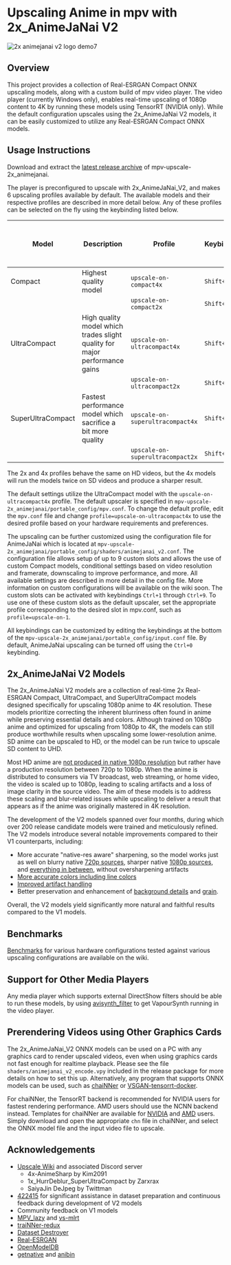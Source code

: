 # Upscaling Anime in mpv with 2x_AnimeJaNai V2

![2x animejanai v2 logo demo7](https://github.com/the-database/mpv-upscale-2x_animejanai/assets/25811902/7f293066-ece0-4c4b-b12c-a49cb95680b7)

## Overview
This project provides a collection of Real-ESRGAN Compact ONNX upscaling models, along with a custom build of mpv video player. The video player (currently Windows only), enables real-time upscaling of 1080p content to 4K by running these models using TensorRT (NVIDIA only). While the default configuration upscales using the 2x_AnimeJaNai V2 models, it can be easily customized to utilize any Real-ESRGAN Compact ONNX models.

## Usage Instructions
Download and extract the [latest release archive](https://github.com/the-database/mpv-upscale-2x_animejanai/releases) of mpv-upscale-2x_animejanai. 

The player is preconfigured to upscale with 2x_AnimeJaNai_V2, and makes 6 upscaling profiles available by default. The available models and their respective profiles are described in more detail below. Any of these profiles can be selected on the fly using the keybinding listed below. 

|Model | Description | Profile | Keybinding | Minimum recommended GPU for upscaling 1080p to 4k |
|-|-|-|-|-|
|Compact | Highest quality model | `upscale-on-compact4x`| `Shift+1` | RTX 4090|
|||`upscale-on-compact2x`|`Shift+4`||
|UltraCompact | High quality model which trades slight quality for major performance gains | `upscale-on-ultracompact4x` | `Shift+2` | RTX 3080|
|||`upscale-on-ultracompact2x`|`Shift+5`||
|SuperUltraCompact | Fastest performance model which sacrifice a bit more quality | `upscale-on-superultracompact4x` | `Shift+3` | RTX 3060?|
|||`upscale-on-superultracompact2x`|`Shift+6`||

The 2x and 4x profiles behave the same on HD videos, but the 4x models will run the models twice on SD videos and produce a sharper result. 

The default settings utilize the UltraCompact model with the `upscale-on-ultracompact4x` profile. The default upscaler is specified in `mpv-upscale-2x_animejanai/portable_config/mpv.conf`. 
To change the default profile, edit the `mpv.conf` file and change `profile=upscale-on-ultracompact4x` to use the desired profile based on your hardware requirements and preferences. 

The upscaling can be further customized using the configuration file for AnimeJaNai which is located at `mpv-upscale-2x_animejanai/portable_config/shaders/animejanai_v2.conf`. The configuration file allows setup of up to 9 custom slots and allows the use of custom Compact models, conditional settings based on video resolution and framerate, downscaling to improve performance, and more. All available settings are described in more detail in the config file. More information on custom configurations will be available on the wiki soon. The custom slots can be activated with keybindings `Ctrl+1` through `Ctrl+9`. To use one of these custom slots as the default upscaler, set the appropriate profile corresponding to the desired slot in mpv.conf, such as `profile=upscale-on-1`.

All keybindings can be customized by editing the keybindings at the bottom of the `mpv-upscale-2x_animejanai/portable_config/input.conf` file. By default, AnimeJaNai upscaling can be turned off using the `Ctrl+0` keybinding. 

## 2x_AnimeJaNai V2 Models
The 2x_AnimeJaNai V2 models are a collection of real-time 2x Real-ESRGAN Compact, UltraCompact, and SuperUltraCompact models designed specifically for upscaling 1080p anime to 4K resolution. These models prioritize correcting the inherent blurriness often found in anime while preserving essential details and colors. Although trained on 1080p anime and optimized for upscaling from 1080p to 4K, the models can still produce worthwhile results when upscaling some lower-resolution anime. SD anime can be upscaled to HD, or the model can be run twice to upscale SD content to UHD.

Most HD anime are [not produced in native 1080p resolution](https://guide.encode.moe/encoding/descaling.html) but rather have a production resolution between 720p to 1080p. When the anime is distributed to consumers via TV broadcast, web streaming, or home video, the video is scaled up to 1080p, leading to scaling artifacts and a loss of image clarity in the source video. The aim of these models is to address these scaling and blur-related issues while upscaling to deliver a result that appears as if the anime was originally mastered in 4K resolution.

The development of the V2 models spanned over four months, during which over 200 release candidate models were trained and meticulously refined. The V2 models introduce several notable improvements compared to their V1 counterparts, including:
- More accurate "native-res aware" sharpening, so the model works just as well on blurry native [720p sources](https://slow.pics/c/OcBGz8Rk), sharper native [1080p sources](https://slow.pics/c/s30TA9NY), and [everything in between](https://slow.pics/c/CQCoTL5e), without oversharpening artifacts
- [More accurate colors including line colors](https://slow.pics/c/39lO9lni)
- [Improved artifact handling](https://slow.pics/c/keJIWDf4)
- Better preservation and enhancement of [background details](https://slow.pics/c/Mt2zAIR5) and [grain](https://slow.pics/c/9yGf4p97).

Overall, the V2 models yield significantly more natural and faithful results compared to the V1 models.

## Benchmarks
[Benchmarks](https://github.com/the-database/mpv-upscale-2x_animejanai/wiki/Benchmarks) for various hardware configurations tested against various upscaling configurations are available on the wiki. 

## Support for Other Media Players
Any media player which supports external DirectShow filters should be able to run these models, by using [avisynth_filter](https://github.com/CrendKing/avisynth_filter) to get VapourSynth running in the video player. 

## Prerendering Videos using Other Graphics Cards
The 2x_AnimeJaNai_V2 ONNX models can be used on a PC with any graphics card to render upscaled videos, even when using graphics cards not fast enough for realtime playback. Please see the file `shaders/animejanai_v2_encode.vpy` included in the release package for more details on how to set this up. Alternatively, any program that supports ONNX models can be used, such as [chaiNNer](https://github.com/chaiNNer-org/chaiNNer) or [VSGAN-tensorrt-docker](https://github.com/styler00dollar/VSGAN-tensorrt-docker).

For chaiNNer, the TensorRT backend is recommended for NVIDIA users for fastest rendering performance. AMD users should use the NCNN backend instead. Templates for chaiNNer are available for [NVIDIA](animejanai-nvidia.chn?raw=1) and [AMD](animejanai-amd.chn?raw=1) users. Simply download and open the appropriate `chn` file in chaiNNer, and select the ONNX model file and the input video file to upscale. 

## Acknowledgements
- [Upscale Wiki](https://upscale.wiki/wiki/Main_Page) and associated Discord server
  - 4x-AnimeSharp by Kim2091
  - 1x_HurrDeblur_SuperUltraCompact by Zarxrax
  - SaiyaJin DeJpeg by Twittman
- [422415](https://github.com/422415) for significant assistance in dataset preparation and continuous feedback during development of V2 models
- Community feedback on V1 models
- [MPV_lazy](https://github.com/hooke007/MPV_lazy) and [vs-mlrt](https://github.com/AmusementClub/vs-mlrt)
- [traiNNer-redux](https://github.com/joeyballentine/traiNNer-redux)
- [Dataset Destroyer](https://github.com/Kim2091/helpful-scripts/tree/main/Dataset%20Destroyer)
- [Real-ESRGAN](https://github.com/xinntao/Real-ESRGAN)
- [OpenModelDB](https://openmodeldb.info/)
- [getnative](https://github.com/Infiziert90/getnative) and [anibin](https://anibin.blogspot.com/)
